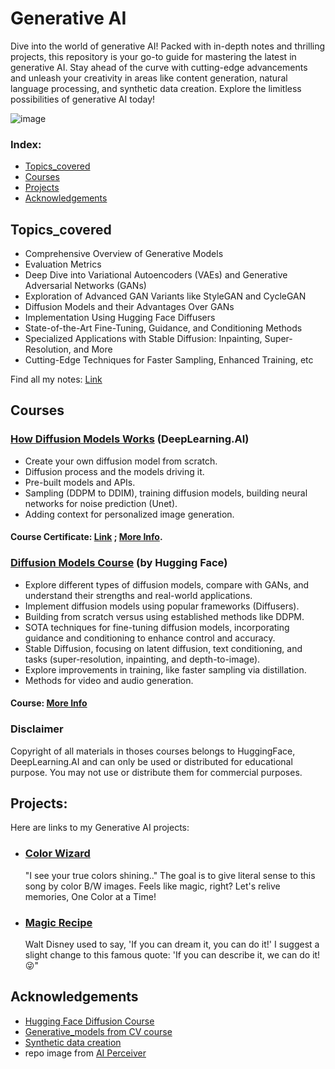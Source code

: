 # Generative AI

Dive into the world of generative AI! Packed with in-depth notes and thrilling projects, this repository is your go-to guide for mastering the latest in generative AI. Stay ahead of the curve with cutting-edge advancements and unleash your creativity in areas like content generation, natural language processing, and synthetic data creation. Explore the limitless possibilities of generative AI today!

![image](https://github.com/user-attachments/assets/f4339d46-7167-4194-bafc-745553f84802)

### Index:
  - [Topics_covered](#Topics_covered)
  - [Courses](#Courses)
  - [Projects](#Projects)
  - [Acknowledgements](#Acknowledgements)

## Topics_covered
- Comprehensive Overview of Generative Models
- Evaluation Metrics
- Deep Dive into Variational Autoencoders (VAEs) and Generative Adversarial Networks (GANs)
- Exploration of Advanced GAN Variants like StyleGAN and CycleGAN
- Diffusion Models and their Advantages Over GANs
- Implementation Using Hugging Face Diffusers
- State-of-the-Art Fine-Tuning, Guidance, and Conditioning Methods
- Specialized Applications with Stable Diffusion: Inpainting, Super-Resolution, and More
- Cutting-Edge Techniques for Faster Sampling, Enhanced Training, etc
  
Find all my notes: [Link](https://github.com/AMfeta99/Generative_AI/blob/main/Gen_AI_notes.pdf)

## Courses
### [How Diffusion Models Works](https://github.com/AMfeta99/Generative_AI/tree/main/DDPM_DDIM) (DeepLearning.AI)
- Create your own diffusion model from scratch.
- Diffusion process and the models driving it.
- Pre-built models and APIs.
- Sampling (DDPM to DDIM), training diffusion models, building neural networks for noise prediction (Unet).
- Adding context for personalized image generation.
#### Course Certificate: [Link](https://learn.deeplearning.ai/accomplishments/66cefb99-0382-4ebf-9379-84032f7d1249?usp=sharing) ; [More Info](https://www.deeplearning.ai/short-courses/how-diffusion-models-work/).

 ### [Diffusion Models Course](https://huggingface.co/learn/diffusion-course/unit0/1) (by Hugging Face)
 - Explore different types of diffusion models, compare with GANs, and understand their strengths and real-world applications.
 - Implement diffusion models using popular frameworks (Diffusers).
 - Building from scratch versus using established methods like DDPM.
 - SOTA techniques for fine-tuning diffusion models, incorporating guidance and conditioning to enhance control and accuracy.
 - Stable Diffusion, focusing on latent diffusion, text conditioning, and tasks (super-resolution, inpainting, and depth-to-image).
 - Explore improvements in training, like faster sampling via distillation.
 - Methods for video and audio generation.
 
 #### Course: [More Info](https://huggingface.co/learn/diffusion-course/unit0/1)

### Disclaimer
Copyright of all materials in thoses courses belongs to HuggingFace, DeepLearning.AI and can only be used or distributed for educational purpose. You may not use or distribute them for commercial purposes.

## Projects:
Here are links to my Generative AI projects: 
- ### [Color Wizard](https://github.com/AMfeta99/Generative_AI/tree/main/ColorWizard)
   "I see your true colors shining.." The goal is to give literal sense to this song by color B/W images. Feels like magic, right? Let's relive memories, One Color at a Time!
- ### [Magic Recipe](https://github.com/AMfeta99/Generative_AI/tree/main/Text2Img)
  Walt Disney used to say, 'If you can dream it, you can do it!' I suggest a slight change to this famous quote: 'If you can describe it, we can do it!😜"

## Acknowledgements
- [Hugging Face Diffusion Course](https://huggingface.co/learn/diffusion-course/unit0/1)
- [Generative_models from CV course](https://huggingface.co/learn/computer-vision-course/unit5/generative-models/introduction/introduction)
- [Synthetic data creation](https://huggingface.co/learn/computer-vision-course/unit10/introduction)
- repo image from [AI Perceiver](https://aiperceiver.com/best-stable-diffusion-models-2024/)

